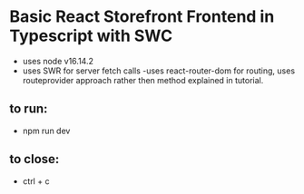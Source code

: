 # Basic React Storefront Frontend in Typescript with SWC

- uses node v16.14.2
- uses SWR for server fetch calls
-uses react-router-dom for routing, uses routeprovider approach rather then method explained in tutorial.

## to run: 
- npm run dev

## to close:
- ctrl + c